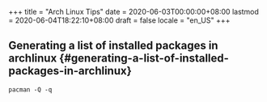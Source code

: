 +++
title = "Arch Linux Tips"
date = 2020-06-03T00:00:00+08:00
lastmod = 2020-06-04T18:22:10+08:00
draft = false
locale = "en_US"
+++

## Generating a list of installed packages in archlinux {#generating-a-list-of-installed-packages-in-archlinux}

```shell
pacman -Q -q
```